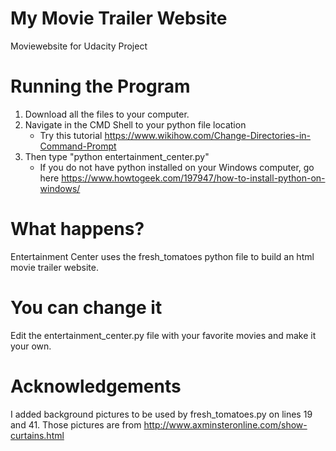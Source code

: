 # My Movie Trailer Website
Moviewebsite for Udacity Project

# Running the Program
1. Download all the files to your computer.
2. Navigate in the CMD Shell to your python file location
    * Try this tutorial https://www.wikihow.com/Change-Directories-in-Command-Prompt
3. Then type "python entertainment_center.py"
    * If you do not have python installed on  your Windows computer, go here https://www.howtogeek.com/197947/how-to-install-python-on-windows/

# What happens?
Entertainment Center uses the fresh_tomatoes python file to build an html movie trailer website.

# You can change it
Edit the entertainment_center.py file with your favorite movies and make it your own.

# Acknowledgements
I added background pictures to be used by fresh_tomatoes.py on lines 19 and 41.
Those pictures are from http://www.axminsteronline.com/show-curtains.html
